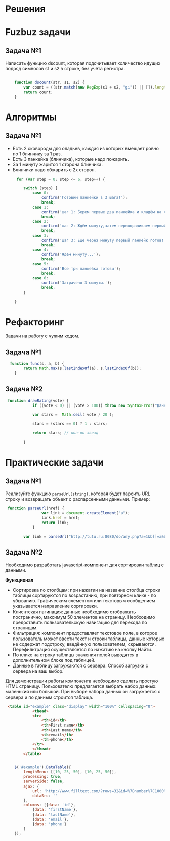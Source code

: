 # Решения

# Fuzbuz задачи

## Задача №1

Написать функцию dscount, которая подсчитывает количество идущих подряд символов s1 и s2 в строке, без учёта регистра.

```js
 
    function dscount(str, s1, s2) {
        var count = ((str.match(new RegExp(s1 + s2, "gi")) || []).length);
        return count;
    }
```


# Алгоритмы
## Задача №1
- Есть 2 сковороды для оладьев, каждая из которых вмещает ровно по 1 блинчику за 1 раз.
- Есть 3 панкейка (блинчика), которые надо пожарить.
- За 1 минуту жарится 1 сторона блинчика.
- Блинчики надо обжарить с 2х сторон.

```js
     for (var step = 0; step <= 6; step++) {

        switch (step) {
            case 0:
                confirm('Готовим панкейки в 3 шага!');
                break;
            case 1:
                confirm('шаг 1: Берем первые два панкейка и кладём на сковороду');
                break;
            case 2:
                confirm('шаг 2: Ждём минуту,затем переворачиваем первый панкейк,второй кладём на тарелку, третий(сырой)         выкладываем на скороводу');
                break;
            case 3:
                confirm('шаг 3: Еще через минуту первый панкейк готов! Теперь переворачиваем третий и кладем недожаренный');
                break;
            case 4:
                confirm('Ждём минуту...');
                break;
            case 5:
                confirm('Все три панкейка готовы');
                break;
            case 6:
                confirm('Затрачено 3 минуты.');
                break;
        }

    }

```

# Рефакторинг
Задачи на работу с чужим кодом.

## Задача №1

```js
  function func(s, a, b) {
        return Math.max(s.lastIndexOf(a), s.lastIndexOf(b));
    }
```

## Задача №2
```js
 function drawRating(vote) {
            if ((vote < 0) || (vote > 100)) throw new SyntaxError("Данные некорректны");

            var stars =  Math.ceil( vote / 20 );

            stars = (stars == 0) ? 1 : stars;

            return stars; // кол-во звезд

        }
```

# Практические задачи

## Задача №1
Реализуйте функцию `parseUrl(string)`, которая будет парсить URL строку и возвращать объект с распарсенными данными.
Пример:

```js
 function parseUrl(href) {
                var link = document.createElement("a");
                link.href = href;
                return link;
            }
    
        var link = parseUrl("http://tutu.ru:8080/do/any.php?a=1&b[]=a&b[]=b#foo");
```
## Задача №2

Необходимо разработать javascript-компонент для сортировки таблиц с данными.

**Функционал**

- Сортировка по столбцам: при нажатии на название столбца строки таблицы сортируются по возрастанию, при повторном клике - по убыванию. Графическим элементом или текстовым сообщением указывается направление сортировки.
- Клиентская пагинация: данные необходимо отображать постранично, максимум 50 элементов на страницу. Необходимо предоставить пользовательскую навигацию для перехода по страницам.
- Фильтрация: компонент предоставляет текстовое поле, в которое пользователь может ввести текст и строки таблицы, данные которых не содержат подстроку, введённую пользователем, скрываются. Перефильтрация осуществляется по нажатию на кнопку Найти.
- По клике на строку таблицы значения полей выводятся в дополнительном блоке под таблицей.
- Данные в таблицу загружаются с сервера. Способ загрузки с сервера на ваш выбор.

Для демонстрации работы компонента необходимо сделать простую HTML страницу.
Пользователю предлагается выбрать набор данных: маленький или большой.
При выборе набора данных он загружается с сервера и по данным строится таблица.

```html
 <table id="example" class="display" width="100%" cellspacing="0">
            <thead>
            <tr>
                <th>id</th>
                <th>First name</th>
                <th>Last name</th>
                <th>email</th>
                <th>phone</th>
            </tr>
            </thead>
        </table>
```
```js

    $('#example').DataTable({
        lengthMenu: [[10, 25, 50], [10, 25, 50]],
        processing: true,
        serverSide: false,
        ajax: {
            url: 'http://www.filltext.com/?rows=32&id=%7Bnumber%7C1000%7D&firstName=%7BfirstName%7D&lastName=%7BlastName%7D&email=%7Bemail%7D&phone=%7Bphone%7C(xxx)xxx-xx-xx%7D&adress=%7BaddressObject%7D&description=%7Blorem%7C32%7D',
            dataSrc: ''
        },
        columns: [{data: 'id'},
            {data: 'firstName'},
            {data: 'lastName'},
            {data: 'email'},
            {data: 'phone'}
        ]
    });
```
